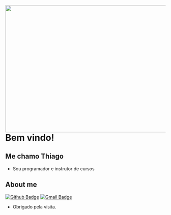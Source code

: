 <img align="right" width="600" height="400" src="https://i.pinimg.com/originals/50/b3/69/50b369f13df98aa9f1623fcab60968c7.png">

# Bem vindo!

## Me chamo Thiago

- Sou programador e instrutor de cursos


## About me 
[![Github Badge](https://img.shields.io/badge/-Github-000?style=flat-square&logo=Github&logoColor=white&link=https://github.com/thiagopaivamed)](https://github.com/thiagopaivamed)
[![Gmail Badge](https://img.shields.io/badge/-Gmail-c14438?style=flat-square&logo=Gmail&logoColor=white&link=mailto:thiagopaivamed@gmail.com)](mailto:thiagopaivamed@gmail.com)

- Obrigado pela visita. 
